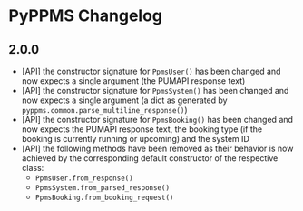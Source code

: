 # PyPPMS Changelog

## 2.0.0

- [API] the constructor signature for `PpmsUser()` has been changed and now expects
  a single argument (the PUMAPI response text)
- [API] the constructor signature for `PpmsSystem()` has been changed and now expects
  a single argument (a dict as generated by `pyppms.common.parse_multiline_response()`)
- [API] the constructor signature for `PpmsBooking()` has been changed and now expects
  the PUMAPI response text, the booking type (if the booking is currently running or
  upcoming) and the system ID
- [API] the following methods have been removed as their behavior is now achieved by the
  corresponding default constructor of the respective class:
  - `PpmsUser.from_response()`
  - `PpmsSystem.from_parsed_response()`
  - `PpmsBooking.from_booking_request()`
